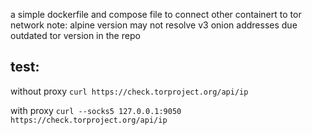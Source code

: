a simple dockerfile and compose file to connect other containert to tor network
note: alpine version may not resolve v3 onion addresses due outdated tor version in the repo

## test:
without proxy
```curl https://check.torproject.org/api/ip```

with proxy
```curl --socks5 127.0.0.1:9050 https://check.torproject.org/api/ip```
